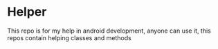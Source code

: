# Helper
This repo is for my help in android development, anyone can use it, this repos contain helping classes and methods
